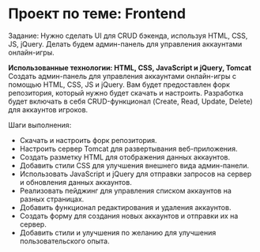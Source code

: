 # Проект по теме: Frontend
Задание: Нужно сделать UI для CRUD бэкенда, используя HTML, CSS, JS, jQuery. Делать будем админ-панель для управления аккаунтами онлайн-игры.

**Использованные технологии: HTML, CSS, JavaScript и jQuery, Tomcat**
Создать админ-панель для управления аккаунтами онлайн-игры с помощью HTML, CSS, JS и jQuery. 
Вам будет предоставлен форк репозитория, который нужно будет скачать и настроить. Разработка будет включать в себя CRUD-функционал (Create, Read, Update, Delete) для аккаунтов игроков.

Шаги выполнения:

- Скачать и настроить форк репозитория.
- Настроить сервер Tomcat для развертывания веб-приложения.
- Создать разметку HTML для отображения данных аккаунтов.
- Добавить стили CSS для улучшения внешнего вида админ-панели.
- Использовать JavaScript и jQuery для отправки запросов на сервер и обновления данных аккаунтов.
- Реализовать пейджинг для управления списком аккаунтов на разных страницах.
- Добавить функционал редактирования и удаления аккаунтов.
- Создать форму для создания новых аккаунтов и отправки их на сервер.
- Добавить стили и улучшения по желанию для улучшения пользовательского опыта.
